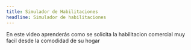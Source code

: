 ```yaml
---
title: Simulador de Habilitaciones
headline: Simulador de habilitaciones
---
```

En este video aprenderás como se solicita la habilitacion comercial muy facil desde la comodidad de su hogar